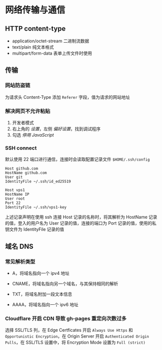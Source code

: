 # 网络传输与通信

## HTTP content-type

- application/octet-stream 二进制流数据
- text/plain 纯文本格式
- multipart/form-data 表单上传文件时使用

## 传输

### 网站防盗链

为请求头 Content-Type 添加 `Referer` 字段，值为请求的网站地址

### 解决网页不允许粘贴

1. 开发者模式
2. 右上角的 _设置_，左侧 _偏好设置_，找到调试程序
3. 勾选 _停用 JavaScript_

### SSH connect

默认使用 22 端口进行通信，连接时会读取配置记录文件 `$HOME/.ssh/config`

```ssh-config
Host github.com
HostName github.com
User git
IdentityFile ~/.ssh/id_ed25519

Host vps1
HostName IP
User root
Port 22
IdentityFile ~/.ssh/vps1-key
```

上述记录声明在使用 ssh 连接 Host 记录的名称时，将其解析为 HostName 记录的值，登入的用户名为 User 记录的值，连接的端口为 Port 记录的值，使用的私钥文件为 IdentityFile 记录的值

## 域名 DNS

### 常见解析类型

- A，将域名指向一个 ipv4 地址

- CNAME，将域名指向另一个域名，与其保持相同的解析

- TXT，将域名附加一段文本信息

- AAAA，将域名指向一个 ipv6 地址

### Cloudflare 开启 CDN 导致 gh-pages 重定向次数过多

选择 SSL/TLS 列，在 Edge Certficates 开启 `Always Use Https` 和 `Opportunistic Encryption`，在 Origin Server 开启 `Authenticated Origin Pulls`，在 SSL/TLS 设置中，将 Encryption Mode 设置为 `Full (strict)`
